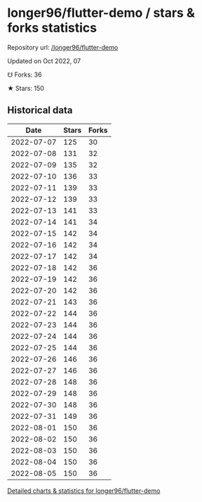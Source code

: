 # longer96/flutter-demo / stars & forks statistics

Repository url: [/longer96/flutter-demo](https://github.com/longer96/flutter-demo)

Updated on Oct 2022, 07

☋ Forks: 36

★ Stars: 150

## Historical data
| Date | Stars | Forks |
|------|-------|-------|
| 2022-07-07 | 125 | 30 | 
| 2022-07-08 | 131 | 32 | 
| 2022-07-09 | 135 | 32 | 
| 2022-07-10 | 136 | 33 | 
| 2022-07-11 | 139 | 33 | 
| 2022-07-12 | 139 | 33 | 
| 2022-07-13 | 141 | 33 | 
| 2022-07-14 | 141 | 34 | 
| 2022-07-15 | 142 | 34 | 
| 2022-07-16 | 142 | 34 | 
| 2022-07-17 | 142 | 34 | 
| 2022-07-18 | 142 | 36 | 
| 2022-07-19 | 142 | 36 | 
| 2022-07-20 | 142 | 36 | 
| 2022-07-21 | 143 | 36 | 
| 2022-07-22 | 144 | 36 | 
| 2022-07-23 | 144 | 36 | 
| 2022-07-24 | 144 | 36 | 
| 2022-07-25 | 144 | 36 | 
| 2022-07-26 | 146 | 36 | 
| 2022-07-27 | 146 | 36 | 
| 2022-07-28 | 148 | 36 | 
| 2022-07-29 | 148 | 36 | 
| 2022-07-30 | 148 | 36 | 
| 2022-07-31 | 149 | 36 | 
| 2022-08-01 | 150 | 36 | 
| 2022-08-02 | 150 | 36 | 
| 2022-08-03 | 150 | 36 | 
| 2022-08-04 | 150 | 36 | 
| 2022-08-05 | 150 | 36 | 


[Detailed charts & statistics for longer96/flutter-demo](https://reviewgithub.com/rep/longer96/flutter-demo)
